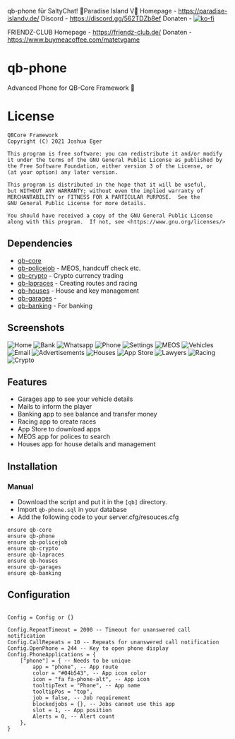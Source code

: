 qb-phone für SaltyChat!
🌴Paradise Island V🌴
Homepage - https://paradise-islandv.de/
Discord - https://discord.gg/562TDZb8ef
Donaten - [![ko-fi](https://ko-fi.com/img/githubbutton_sm.svg)](https://ko-fi.com/T6T06B7RG)

FRIENDZ-CLUB
Homepage - https://friendz-club.de/
Donaten - https://www.buymeacoffee.com/matetvgame


# qb-phone
Advanced Phone for QB-Core Framework :iphone:

# License

    QBCore Framework
    Copyright (C) 2021 Joshua Eger

    This program is free software: you can redistribute it and/or modify
    it under the terms of the GNU General Public License as published by
    the Free Software Foundation, either version 3 of the License, or
    (at your option) any later version.

    This program is distributed in the hope that it will be useful,
    but WITHOUT ANY WARRANTY; without even the implied warranty of
    MERCHANTABILITY or FITNESS FOR A PARTICULAR PURPOSE.  See the
    GNU General Public License for more details.

    You should have received a copy of the GNU General Public License
    along with this program.  If not, see <https://www.gnu.org/licenses/>

## Dependencies
- [qb-core](https://github.com/qbcore-framework/qb-core)
- [qb-policejob](https://github.com/qbcore-framework/qb-policejob) - MEOS, handcuff check etc. 
- [qb-crypto](https://github.com/qbcore-framework/qb-crypto) - Crypto currency trading 
- [qb-lapraces](https://github.com/qbcore-framework/qb-lapraces) - Creating routes and racing 
- [qb-houses](https://github.com/qbcore-framework/qb-houses) - House and key management 
- [qb-garages](https://github.com/qbcore-framework/qb-garages) - 
- [qb-banking](https://github.com/qbcore-framework/qb-banking) - For banking


## Screenshots
![Home](https://imgur.com/ceEIvEk.png)
![Bank](https://imgur.com/tArcik2.png)
![Whatsapp](https://imgur.com/C9aIinK.png)
![Phone](https://imgur.com/ic2zySK.png)
![Settings](https://imgur.com/jqC5Y8C.png)
![MEOS](https://imgur.com/VP7gQBf.png)
![Vehicles](https://imgur.com/NUTcfwr.png)
![Email](https://imgur.com/zTD33N1.png)
![Advertisements](https://imgur.com/QtQxJLz.png)
![Houses](https://imgur.com/n6ocF7b.png)
![App Store](https://imgur.com/mpBOgfN.png)
![Lawyers](https://imgur.com/SzIRpsI.png)
![Racing](https://imgur.com/cqj1JBP.png)
![Crypto](https://imgur.com/Mvv6IZ4.png)

## Features
- Garages app to see your vehicle details
- Mails to inform the player
- Banking app to see balance and transfer money
- Racing app to create races
- App Store to download apps
- MEOS app for polices to search
- Houses app for house details and management

## Installation
### Manual
- Download the script and put it in the `[qb]` directory.
- Import `qb-phone.sql` in your database
- Add the following code to your server.cfg/resouces.cfg
```
ensure qb-core
ensure qb-phone
ensure qb-policejob
ensure qb-crypto
ensure qb-lapraces
ensure qb-houses
ensure qb-garages
ensure qb-banking
```

## Configuration
```

Config = Config or {}

Config.RepeatTimeout = 2000 -- Timeout for unanswered call notification
Config.CallRepeats = 10 -- Repeats for unanswered call notification
Config.OpenPhone = 244 -- Key to open phone display
Config.PhoneApplications = {
    ["phone"] = { -- Needs to be unique
        app = "phone", -- App route
        color = "#04b543", -- App icon color
        icon = "fa fa-phone-alt", -- App icon
        tooltipText = "Phone", -- App name
        tooltipPos = "top",
        job = false, -- Job requirement
        blockedjobs = {}, -- Jobs cannot use this app
        slot = 1, -- App position
        Alerts = 0, -- Alert count
    },
}
```

